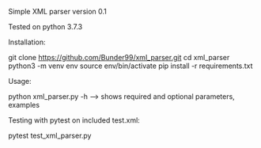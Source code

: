 Simple XML parser version 0.1

Tested on python 3.7.3


Installation:

git clone https://github.com/Bunder99/xml_parser.git
cd xml_parser
python3 -m venv env
source env/bin/activate
pip install -r requirements.txt



Usage:

python xml_parser.py -h --> shows required and optional parameters, examples



Testing with pytest on included test.xml:

pytest test_xml_parser.py